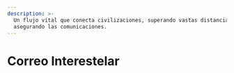 ```yaml
---
description: >-
  Un flujo vital que conecta civilizaciones, superando vastas distancias y
  asegurando las comunicaciones.
---
```


# Correo Interestelar


